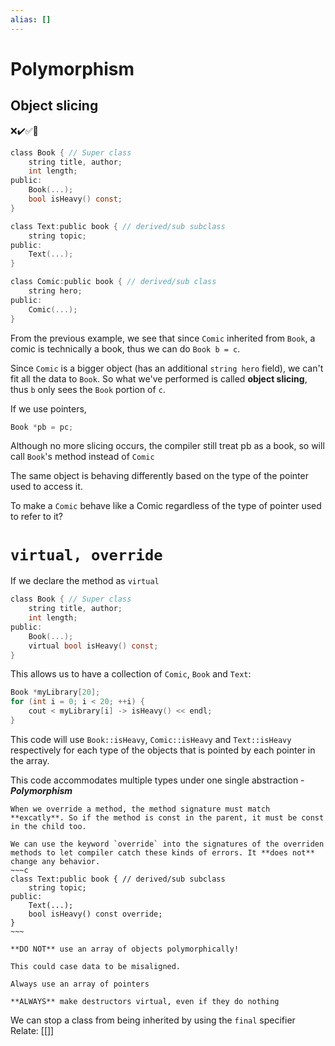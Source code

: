 ```yaml
---
alias: []
---
```


# Polymorphism
## Object slicing
❌✔️✅📗
~~~c
class Book { // Super class
 	string title, author;
	int length;
public:
	Book(...);
	bool isHeavy() const;
}

class Text:public book { // derived/sub subclass
	string topic;
public:
	Text(...);
}

class Comic:public book { // derived/sub class
	string hero;
public:
	Comic(...);
}
~~~
From the previous example, we see that since `Comic` inherited from `Book`, a comic is technically a book, thus we can do ```Book b = c```. 

Since `Comic` is a bigger object (has an additional `string hero` field), we can't fit all the data to `Book`. So what we've performed is called **object slicing**, thus `b` only sees the `Book` portion of `c`.

If we use pointers, 
```c
Book *pb = pc;
```
Although no more slicing occurs, the compiler still treat pb as a book, so will call `Book`'s  method instead of `Comic`

The same object is behaving differently based on the type of the pointer used to access it.

To make a `Comic` behave like a Comic regardless of the type of pointer used to refer to it?

# `virtual, override`

If we declare the method as `virtual`

```c
class Book { // Super class
 	string title, author;
	int length;
public:
	Book(...);
	virtual bool isHeavy() const;
}
```
This allows us to have a collection of `Comic`, `Book` and `Text`:

```c
Book *myLibrary[20];
for (int i = 0; i < 20; ++i) {
	cout < myLibrary[i] -> isHeavy() << endl;
}
```

This code will use `Book::isHeavy`, `Comic::isHeavy` and `Text::isHeavy` respectively for each type of the objects that is pointed by each pointer in the array.

This code accommodates multiple types under one single abstraction - ***Polymorphism***

```ad-note
When we override a method, the method signature must match **excatly**. So if the method is const in the parent, it must be const in the child too.

We can use the keyword `override` into the signatures of the overriden methods to let compiler catch these kinds of errors. It **does not** change any behavior.
~~~c
class Text:public book { // derived/sub subclass
	string topic;
public:
	Text(...);
	bool isHeavy() const override;
}
~~~
```

```ad-warning
**DO NOT** use an array of objects polymorphically!

This could case data to be misaligned.

Always use an array of pointers 

**ALWAYS** make destructors virtual, even if they do nothing
```

We can stop a class from being inherited by using the `final` specifier
Relate: [[]]